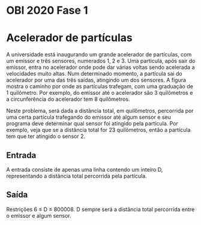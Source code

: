 # OBI 2020 Fase 1 

# Acelerador de partículas

A universidade está inaugurando um grande acelerador de partículas, com um emissor e três sensores, numerados 1, 2 e 3. Uma partícula, após sair do emissor, entra no acelerador onde pode dar várias voltas sendo acelerada a velocidades muito altas. Num determinado momento, a partícula sai do acelerador por uma das três saídas, atingindo um dos sensores. A figura mostra o caminho por onde as partículas trafegam, com uma graduação de 1 quilômetro. Por exemplo, do emissor até o acelerador são 3 quilômetros e a circunferência do acelerador tem 8 quilômetros.

Neste problema, será dada a distância total, em quilômetros, percorrida por uma certa partícula trafegando do emissor até algum sensor e seu programa deve determinar qual sensor foi atingido pela partícula. Por exemplo, veja que se a distância total for 23 quilômetros, então a partícula tem que ter atingido o sensor 2.

## Entrada

A entrada consiste de apenas uma linha contendo um inteiro D, representando a distância total percorrida pela partícula.

## Saída

Restrições
6 ≤ D ≤ 800008. D sempre será a distância total percorrida entre o emissor e algum sensor.